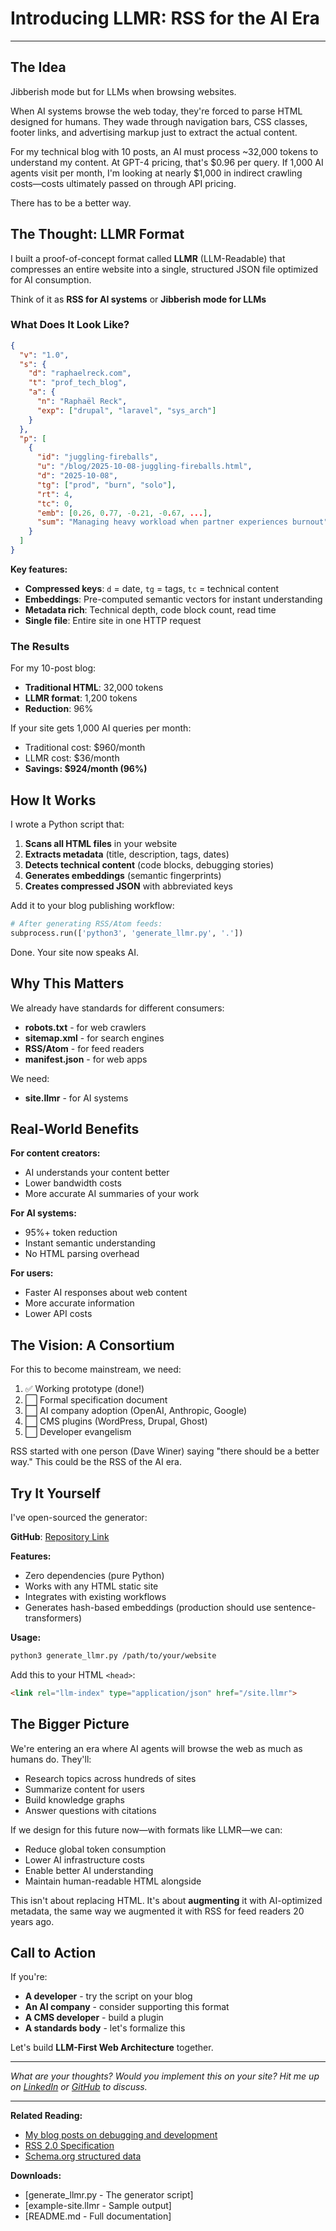 # Introducing LLMR: RSS for the AI Era


---

## The Idea

Jibberish mode but for LLMs when browsing websites.

When AI systems browse the web today, they're forced to parse HTML designed for humans. They wade through navigation bars, CSS classes, footer links, and advertising markup just to extract the actual content.

For my technical blog with 10 posts, an AI must process ~32,000 tokens to understand my content. At GPT-4 pricing, that's $0.96 per query. If 1,000 AI agents visit per month, I'm looking at nearly $1,000 in indirect crawling costs—costs ultimately passed on through API pricing.

There has to be a better way.

## The Thought: LLMR Format

I built a proof-of-concept format called **LLMR** (LLM-Readable) that compresses an entire website into a single, structured JSON file optimized for AI consumption.

Think of it as **RSS for AI systems** or **Jibberish mode for LLMs**

### What Does It Look Like?

```json
{
  "v": "1.0",
  "s": {
    "d": "raphaelreck.com",
    "t": "prof_tech_blog",
    "a": {
      "n": "Raphaël Reck",
      "exp": ["drupal", "laravel", "sys_arch"]
    }
  },
  "p": [
    {
      "id": "juggling-fireballs",
      "u": "/blog/2025-10-08-juggling-fireballs.html",
      "d": "2025-10-08",
      "tg": ["prod", "burn", "solo"],
      "rt": 4,
      "tc": 0,
      "emb": [0.26, 0.77, -0.21, -0.67, ...],
      "sum": "Managing heavy workload when partner experiences burnout"
    }
  ]
}
```

**Key features:**
- **Compressed keys**: `d` = date, `tg` = tags, `tc` = technical content
- **Embeddings**: Pre-computed semantic vectors for instant understanding
- **Metadata rich**: Technical depth, code block count, read time
- **Single file**: Entire site in one HTTP request

### The Results

For my 10-post blog:
- **Traditional HTML**: 32,000 tokens
- **LLMR format**: 1,200 tokens
- **Reduction**: 96%

If your site gets 1,000 AI queries per month:
- Traditional cost: $960/month
- LLMR cost: $36/month
- **Savings: $924/month (96%)**

## How It Works

I wrote a Python script that:

1. **Scans all HTML files** in your website
2. **Extracts metadata** (title, description, tags, dates)
3. **Detects technical content** (code blocks, debugging stories)
4. **Generates embeddings** (semantic fingerprints)
5. **Creates compressed JSON** with abbreviated keys

Add it to your blog publishing workflow:

```python
# After generating RSS/Atom feeds:
subprocess.run(['python3', 'generate_llmr.py', '.'])
```

Done. Your site now speaks AI.

## Why This Matters

We already have standards for different consumers:
- **robots.txt** - for web crawlers
- **sitemap.xml** - for search engines
- **RSS/Atom** - for feed readers
- **manifest.json** - for web apps

We need:
- **site.llmr** - for AI systems

## Real-World Benefits

**For content creators:**
- AI understands your content better
- Lower bandwidth costs
- More accurate AI summaries of your work

**For AI systems:**
- 95%+ token reduction
- Instant semantic understanding
- No HTML parsing overhead

**For users:**
- Faster AI responses about web content
- More accurate information
- Lower API costs

## The Vision: A Consortium

For this to become mainstream, we need:

1. ✅ Working prototype (done!)
2. ⬜ Formal specification document
3. ⬜ AI company adoption (OpenAI, Anthropic, Google)
4. ⬜ CMS plugins (WordPress, Drupal, Ghost)
5. ⬜ Developer evangelism

RSS started with one person (Dave Winer) saying "there should be a better way." This could be the RSS of the AI era.

## Try It Yourself

I've open-sourced the generator:

**GitHub**: [Repository Link](https://github.com/djassoRaph/open_llmr)

**Features:**
- Zero dependencies (pure Python)
- Works with any HTML static site
- Integrates with existing workflows
- Generates hash-based embeddings (production should use sentence-transformers)

**Usage:**
```bash
python3 generate_llmr.py /path/to/your/website
```

Add this to your HTML `<head>`:
```html
<link rel="llm-index" type="application/json" href="/site.llmr">
```

## The Bigger Picture

We're entering an era where AI agents will browse the web as much as humans do. They'll:
- Research topics across hundreds of sites
- Summarize content for users
- Build knowledge graphs
- Answer questions with citations

If we design for this future now—with formats like LLMR—we can:
- Reduce global token consumption
- Lower AI infrastructure costs
- Enable better AI understanding
- Maintain human-readable HTML alongside

This isn't about replacing HTML. It's about **augmenting** it with AI-optimized metadata, the same way we augmented it with RSS for feed readers 20 years ago.

## Call to Action

If you're:
- **A developer** - try the script on your blog
- **An AI company** - consider supporting this format
- **A CMS developer** - build a plugin
- **A standards body** - let's formalize this

Let's build **LLM-First Web Architecture** together.

---

*What are your thoughts? Would you implement this on your site? Hit me up on [LinkedIn](https://linkedin.com/in/raphael-reck-link/) or [GitHub](https://github.com/djassoRaph) to discuss.*

---

**Related Reading:**
- [My blog posts on debugging and development](https://raphaelreck.com/blog/)
- [RSS 2.0 Specification](https://www.rssboard.org/rss-specification)
- [Schema.org structured data](https://schema.org/)

**Downloads:**
- [generate_llmr.py - The generator script]
- [example-site.llmr - Sample output]
- [README.md - Full documentation]
